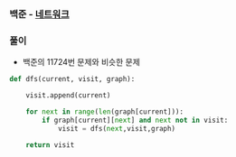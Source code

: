 ### 백준  - [네트워크](https://programmers.co.kr/learn/courses/30/lessons/43162?language=python3)

### 풀이

* 백준의 11724번 문제와 비슷한 문제

```Python
def dfs(current, visit, graph):

    visit.append(current)

    for next in range(len(graph[current])):
        if graph[current][next] and next not in visit:
            visit = dfs(next,visit,graph)
    
    return visit
```

